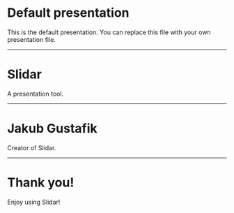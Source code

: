 # Default presentation

This is the default presentation. You can replace this file with your own presentation file.

---

# Slidar

A presentation tool.

---

# Jakub Gustafik

Creator of Slidar.

---

# Thank you!

Enjoy using Slidar!
